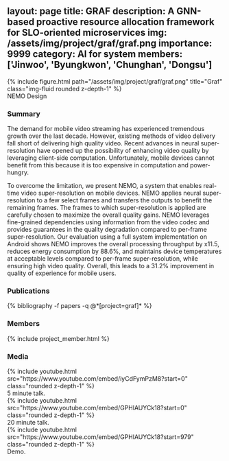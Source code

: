 layout: page
title: GRAF
description: A GNN-based proactive resource allocation framework for SLO-oriented microservices
img: /assets/img/project/graf/graf.png
importance: 9999
category: AI for system
members: ['Jinwoo', 'Byungkwon', 'Chunghan', 'Dongsu']
---

<div class="row justify-content-sm-center">
    <div class="col-md mt-3 col-md-6">
        {% include figure.html path="/assets/img/project/graf/graf.png" title="Graf" class="img-fluid rounded z-depth-1" %}
        <div class="caption">
            NEMO Design
        </div>
    </div>
</div>

<h3>Summary</h3>
The demand for mobile video streaming has experienced tremendous growth over the last decade. However, existing methods of video delivery fall short of delivering high quality video. Recent advances in neural super-resolution have opened up the possibility of enhancing video quality by leveraging client-side computation. Unfortunately, mobile devices cannot benefit from this because it is too expensive in computation and power-hungry.

To overcome the limitation, we present NEMO, a system that enables real-time video super-resolution on mobile devices. NEMO applies neural super-resolution to a few select frames and transfers the outputs to benefit the remaining frames. The frames to which super-resolution is applied are carefully chosen to maximize the overall quality gains. NEMO leverages fine-grained dependencies using information from the video codec and provides guarantees in the quality degradation compared to per-frame super-resolution. Our evaluation using a full system implementation on Android shows NEMO improves the overall processing throughput by x11.5, reduces energy consumption by 88.6%, and maintains device temperatures at acceptable levels compared to per-frame super-resolution, while ensuring high video quality. Overall, this leads to a 31.2% improvement in quality of experience for mobile users.

<h3>Publications</h3>
<div class="publications">
{% bibliography -f papers -q @*[project=graf]* %}
</div>

<h3>Members</h3>
{% include project_member.html %}


<h3>Media</h3>
<div class="row justify-content-sm-center">
    <div class="col-md mt-3 mt-md-0 col-md-6">
        {% include youtube.html src="https://www.youtube.com/embed/iyCdFymPzM8?start=0" class="rounded z-depth-1" %}
        <div class="caption">
            5 minute talk.
        </div>
    </div>
    <div class="col-md mt-3 mt-md-0 col-md-6">
        {% include youtube.html src="https://www.youtube.com/embed/GPHlAUYCk18?start=0" class="rounded z-depth-1" %}
        <div class="caption">
            20 minute talk.
        </div>
    </div>
</div>

<div class="row justify-content-sm-center">
    <div class="col-md mt-3 mt-md-0 col-md-6">
        {% include youtube.html src="https://www.youtube.com/embed/GPHlAUYCk18?start=979" class="rounded z-depth-1" %}
        <div class="caption">
            Demo.
        </div>
    </div>
</div>

